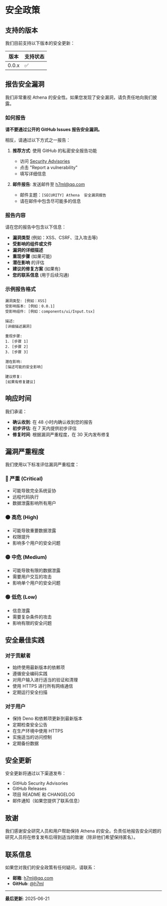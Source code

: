# 安全政策

## 支持的版本

我们目前支持以下版本的安全更新：

| 版本  | 支持状态 |
| ----- | -------- |
| 0.0.x | ✅       |

## 报告安全漏洞

我们非常重视 Athena 的安全性。如果您发现了安全漏洞，请负责任地向我们披露。

### 如何报告

**请不要通过公开的 GitHub Issues 报告安全漏洞。**

相反，请通过以下方式之一报告：

1. **推荐方式**: 使用 GitHub 的私密安全报告功能
   - 访问
     [Security Advisories](https://github.com/dext7r/athena/security/advisories/new)
   - 点击 "Report a vulnerability"
   - 填写详细信息

2. **邮件报告**: 发送邮件至 h7ml@qq.com
   - 邮件主题：`[SECURITY] Athena  安全漏洞报告`
   - 请在邮件中包含尽可能多的信息

### 报告内容

请在您的报告中包含以下信息：

- **漏洞类型** (例如：XSS、CSRF、注入攻击等)
- **受影响的组件或文件**
- **漏洞的详细描述**
- **重现步骤** (如果可能)
- **潜在影响** 的评估
- **建议的修复方案** (如果有)
- **您的联系信息** (用于后续沟通)

### 示例报告格式

```
漏洞类型: [例如：XSS]
受影响版本: [例如：0.0.1]
受影响组件: [例如：components/ui/Input.tsx]

描述:
[详细描述漏洞]

重现步骤:
1. [步骤 1]
2. [步骤 2]
3. [步骤 3]

潜在影响:
[描述可能的安全影响]

建议修复:
[如果有修复建议]
```

## 响应时间

我们承诺：

- **确认收到**: 在 48 小时内确认收到您的报告
- **初步评估**: 在 7 天内提供初步评估
- **修复时间**: 根据漏洞严重程度，在 30 天内发布修复

## 漏洞严重程度

我们使用以下标准评估漏洞严重程度：

### 🔴 严重 (Critical)

- 可能导致完全系统妥协
- 远程代码执行
- 数据泄露影响所有用户

### 🟠 高危 (High)

- 可能导致重要数据泄露
- 权限提升
- 影响多个用户的安全问题

### 🟡 中危 (Medium)

- 可能导致有限的数据泄露
- 需要用户交互的攻击
- 影响单个用户的安全问题

### 🟢 低危 (Low)

- 信息泄露
- 需要复杂条件的攻击
- 影响有限的安全问题

## 安全最佳实践

### 对于贡献者

- 始终使用最新版本的依赖项
- 遵循安全编码实践
- 对用户输入进行适当的验证和清理
- 使用 HTTPS 进行所有网络通信
- 定期运行安全扫描

### 对于用户

- 保持 Deno 和依赖项更新到最新版本
- 定期检查安全公告
- 在生产环境中使用 HTTPS
- 实施适当的访问控制
- 定期备份数据

## 安全更新

安全更新将通过以下渠道发布：

- GitHub Security Advisories
- GitHub Releases
- 项目 README 和 CHANGELOG
- 邮件通知（如果您提供了联系信息）

## 致谢

我们感谢安全研究人员和用户帮助保持 Athena
的安全。负责任地报告安全问题的研究人员将在修复发布后得到适当的致谢（除非他们希望保持匿名）。

## 联系信息

如果您对我们的安全政策有任何疑问，请联系：

- **邮箱**: h7ml@qq.com
- **GitHub**: [@h7ml](https://github.com/h7ml)

---

**最后更新**: 2025-06-21
